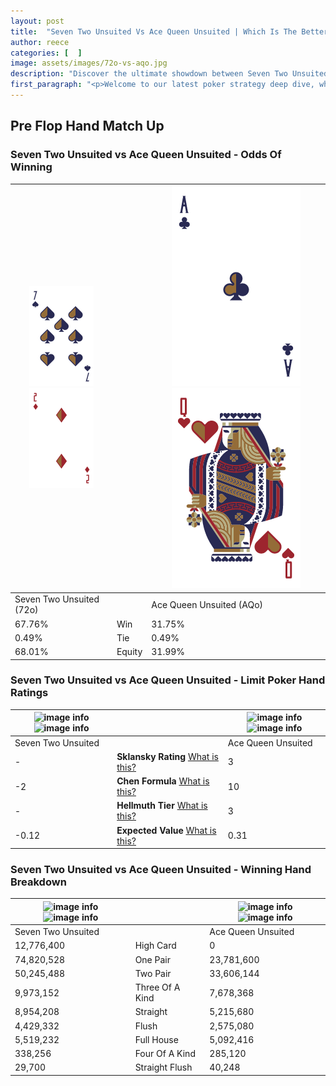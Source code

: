 ```yaml
---
layout: post
title:  "Seven Two Unsuited Vs Ace Queen Unsuited | Which Is The Better Hand In Poker? A Complete Guide"
author: reece
categories: [  ]
image: assets/images/72o-vs-aqo.jpg
description: "Discover the ultimate showdown between Seven Two Unsuited and Ace Queen Unsuited in poker! Uncover the odds, strategies, and scenarios where one hand triumphs over the other. Get ready to up your poker game with this thrilling analysis."
first_paragraph: "<p>Welcome to our latest poker strategy deep dive, where we're pitting two distinct hands against each other in a high-stakes showdown: Seven Two Unsuited vs Ace Queen Unsuited.</p><p>In the dynamic world of poker, every decision counts, and knowing which hand holds the upper hand is key to your success at the table.</p><p>In this article, we'll dissect these two hands, explore the scenarios where one dominates the other, and equip you with the knowledge to make strategic choices that can tip the odds in your favor.</p><p>Get ready to unravel the intriguing dynamics of these poker hands and elevate your game to new heights.</p>"
---
```




[comment]: # (sp0)

## Pre Flop Hand Match Up

<div class="table hand-ratings" markdown="1"> 



### Seven Two Unsuited vs Ace Queen Unsuited - Odds Of Winning


    
| ![image info](assets/images/hand1/7.png) ![image info](assets/images/hand1/2o.png) |  | ![image info](assets/images/hand2/A.png) ![image info](assets/images/hand2/qo.png) |
| -------- | -------- | -------- |
| Seven Two Unsuited (72o) |  | Ace Queen Unsuited (AQo) |
| 67.76% | Win | 31.75% |
| 0.49% | Tie | 0.49% |
| 68.01% | Equity | 31.99% |




[comment]: # (sp1)



### Seven Two Unsuited vs Ace Queen Unsuited - Limit Poker Hand Ratings


    
| ![image info](https://www.riverpairs.com/assets/images/hand1/7.png) ![image info](https://www.riverpairs.com/assets/images/hand1/2o.png) |  | ![image info](https://www.riverpairs.com/assets/images/hand2/A.png) ![image info](https://www.riverpairs.com/assets/images/hand2/qo.png) |
| -------- | -------- | -------- |
| Seven Two Unsuited |  | Ace Queen Unsuited |
| - | **Sklansky Rating** [What is this?](/sklansky-rating-explained) | 3 |
| -2 | **Chen Formula** [What is this?](/chen-formula-explained) | 10 |
| - | **Hellmuth Tier** [What is this?](/Hellmuth-tier-explained) | 3 |
| -0.12 | **Expected Value** [What is this?](/expected-value-explained) | 0.31 |




[comment]: # (sp2)



### Seven Two Unsuited vs Ace Queen Unsuited - Winning Hand Breakdown


    
| ![image info](https://www.riverpairs.com/assets/images/hand1/7.png) ![image info](https://www.riverpairs.com/assets/images/hand1/2o.png) |  | ![image info](https://www.riverpairs.com/assets/images/hand2/A.png) ![image info](https://www.riverpairs.com/assets/images/hand2/qo.png) |
| -------- | -------- | -------- |
| Seven Two Unsuited |  | Ace Queen Unsuited |
| 12,776,400 | High Card | 0 |
| 74,820,528 | One Pair | 23,781,600 |
| 50,245,488 | Two Pair | 33,606,144 |
| 9,973,152 | Three Of A Kind | 7,678,368 |
| 8,954,208 | Straight | 5,215,680 |
| 4,429,332 | Flush | 2,575,080 |
| 5,519,232 | Full House | 5,092,416 |
| 338,256 | Four Of A Kind | 285,120 |
| 29,700 | Straight Flush | 40,248 |




[comment]: # (sp3)



</div>

[comment]: # (sp4)



[comment]: # (sp5)

